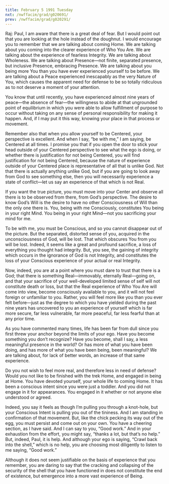 ```yaml
---
title: February 5 1991 Tuesday
nxt: /nwffacim/grad/g020691/
prev: /nwffacim/grad/g020291/
---
```


Raj: Paul, I am aware that there is a great deal of fear. But I would
point out that you are looking at the hole instead of the doughnut. I
would encourage you to remember that we are talking about coming Home.
We are talking about you coming into the clearer experience of Who You
Are. We are talking about the experience of fearless Integrity. We are
talking about Wholeness. We are talking about Presence—not finite,
separated presence, but inclusive Presence, embracing Presence. We are
talking about you being more You than you have ever experienced yourself
to be before. We are talking about a Peace experienced inescapably as
the very Nature of You, which causes the apparent need for defense to be
so totally ridiculous as to not deserve a moment of your attention.

You know that until recently, you have experienced almost nine years of
peace—the absence of fear—the willingness to abide at that ungrounded
point of equilibrium in which you were able to allow fulfillment of
purpose to occur without taking on any sense of personal responsibility
for making it happen. And, if I may put it this way, knowing your place
in that process or movement.

Remember also that when you allow yourself to be Centered, your
perspective is excellent. And when I say, “be with me,” I am saying, be
Centered at all times. I promise you that if you open the door to stick
your head outside of your Centered perspective to see what the ego is
doing, or whether there is justification for not being Centered, you
will find justification for not being Centered, because the nature of
experience outside of your Centered place is representative of all that
is unlike God. Not that there is actually anything unlike God, but if
you are going to look away from God to see something else, then you will
necessarily experience a state of conflict—let us say an experience of
that which is not Real.

If you want the true picture, you must move into your Center and observe
all there is to be observed from there, from God’s perspective. The
desire to know God’s Will is the desire to have no other Consciousness
of Will than the only one there is. You, being with me Consciously,
constitutes You being in your right Mind. You being in your right
Mind—not you sacrificing your mind for me.

To be with me, you must be Conscious, and so you cannot disappear out of
the picture. But the separated, distorted sense of you, acquired in the
unconsciousness of God, will be lost. That which obscures You from you
will be lost. Indeed, it seems like a great and profound sacrifice, a
loss of everything you thought had integrity. But, you see, the gaining
of integrity which occurs in the ignorance of God is not Integrity, and
constitutes the loss of your Conscious experience of your actual or real
Integrity.

Now, indeed, you are at a point where you must dare to trust that there
is a God; that there is something Real—immovably, eternally Real—going
on, and that your sacrifice of your well-developed limited sense of self
will not constitute death or loss, but that the Real experience of Who
You Are will come into view, become consciously available to you, and it
will not feel foreign or unfamiliar to you. Rather, you will feel more
like you than you ever felt before—just as the degree to which you have
yielded during the past nine years has uncovered to you an experience of
yourself which is far more secure, far less vulnerable, far more
peaceful, far less fearful than at any prior time.

As you have commented many times, life has been far from dull since you
first threw your anchor beyond the limits of your ego. Have you become
something you don’t recognize? Have you become, shall I say, a less
meaningful presence in the world? Or has more of what you have been
doing, and has more of what you have been being, been meaningful? We are
talking about, for lack of better words, an increase of that same
experience.

Do you not wish to feel more real, and therefore less in need of
defense? Would you not like to be finished with the trek Home, and
engaged in being at Home. You have devoted yourself, your whole life to
coming Home. It has been a conscious intent since you were just a
toddler. And you did not engage in it for appearances. You engaged in it
whether or not anyone else understood or agreed.

Indeed, you say it feels as though I’m pulling you through a knot-hole,
but your Conscious Intent is pulling you out of the tininess. And I am
standing in confirmation of that movement. But, like the chick pecking
its way out of the egg, you must persist and come out on your own. You
have a cheering section, as I have said. And I can say to you, “Good
work.” And in your exhaustion from the effort, you might say, “thanks a
lot, but that’s no help.” But, indeed, Paul, it is help. And although
your ego is saying, “Crawl back into the shell,” which is no help, you
are choosing most diligently to listen to me saying, “Good work.”

Although it does not seem justifiable on the basis of experience that
you remember, you are daring to say that the cracking and collapsing of
the security of the shell that you have functioned in does not
constitute the end of existence, but emergence into a more vast
experience of Being.
